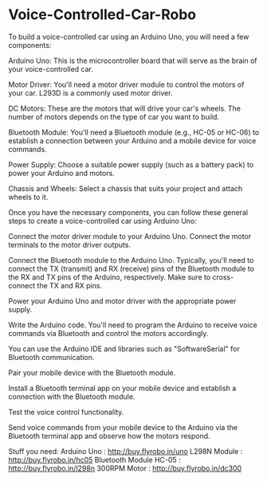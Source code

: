 # Voice-Controlled-Car-Robo
To build a voice-controlled car using an Arduino Uno, you will need a few components:

Arduino Uno: This is the microcontroller board that will serve as the brain of your voice-controlled car.

Motor Driver: You'll need a motor driver module to control the motors of your car. L293D is a commonly used motor driver.

DC Motors: These are the motors that will drive your car's wheels. The number of motors depends on the type of car you want to build.

Bluetooth Module: You'll need a Bluetooth module (e.g., HC-05 or HC-06) to establish a connection between your Arduino and a mobile device for voice commands.

Power Supply: Choose a suitable power supply (such as a battery pack) to power your Arduino and motors.

Chassis and Wheels: Select a chassis that suits your project and attach wheels to it.

Once you have the necessary components, you can follow these general steps to create a voice-controlled car using Arduino Uno:

Connect the motor driver module to your Arduino Uno. Connect the motor terminals to the motor driver outputs.

Connect the Bluetooth module to the Arduino Uno. Typically, you'll need to connect the TX (transmit) and RX (receive) pins of 
the Bluetooth module to the RX and TX pins of the Arduino, respectively. Make sure to cross-connect the TX and RX pins.

Power your Arduino Uno and motor driver with the appropriate power supply.

Write the Arduino code. You'll need to program the Arduino to receive voice commands via Bluetooth and control the motors accordingly. 

You can use the Arduino IDE and libraries such as "SoftwareSerial" for Bluetooth communication.

Pair your mobile device with the Bluetooth module.

Install a Bluetooth terminal app on your mobile device and establish a connection with the Bluetooth module.

Test the voice control functionality.

Send voice commands from your mobile device to the Arduino via the Bluetooth terminal app and observe how the motors respond.







Stuff you need:
Arduino Uno : http://buy.flyrobo.in/uno
L298N Module : http://buy.flyrobo.in/hc05
Bluetooth Module HC-05 : http://buy.flyrobo.in/l298n
300RPM Motor : http://buy.flyrobo.in/dc300
